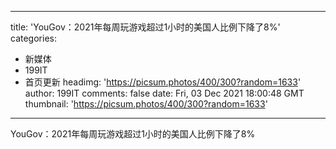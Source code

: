 
---
title: 'YouGov：2021年每周玩游戏超过1小时的美国人比例下降了8%'
categories: 
 - 新媒体
 - 199IT
 - 首页更新
headimg: 'https://picsum.photos/400/300?random=1633'
author: 199IT
comments: false
date: Fri, 03 Dec 2021 18:00:48 GMT
thumbnail: 'https://picsum.photos/400/300?random=1633'
---

<div>   
YouGov：2021年每周玩游戏超过1小时的美国人比例下降了8%  
</div>
            